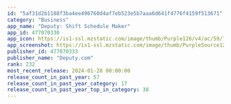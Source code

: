 ```yaml
---
id: "5af31d2b1188f3ba4ee496760d4af7eb523e5b7aaa6d641f4776f4159f513671"
category: "Business"
app_name: "Deputy: Shift Schedule Maker"
app_id: 477070330
app_icon: https://is1-ssl.mzstatic.com/image/thumb/Purple126/v4/ac/59/75/ac597525-834e-0925-aa41-3c6b70c1fff3/AppIcon-0-0-1x_U007emarketing-0-7-0-85-220.png/1024x1024bb.png
app_screenshot: https://is1-ssl.mzstatic.com/image/thumb/PurpleSource126/v4/ef/28/cd/ef28cd61-4ab2-9342-9de6-3e7c5b852ae1/a529f61a-47af-4955-a5ae-2a4d6c7cbfca_ios-1242x2688-1-schedule.png/1242x2688bb.png
publisher_id: 477070333
publisher_name: "Deputy.com"
rank: 232
most_recent_release: 2024-01-28 00:00:00
release_count_in_past_year: 57
release_count_in_past_year_category: 17
release_count_in_past_year_top_in_category: 38
---
```

